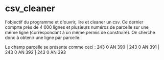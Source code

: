 # csv_cleaner

l'objectif du programme et d'ouvrir, lire et cleaner un csv. Ce dernier comprte près de 4 000 lignes et plusieurs numéros de parcelle sur une même ligne (correspondant à un même permis de construire). On cherche donc à obtenir une ligne par parcelle.

Le champ parcelle se présente comme ceci : 243 0 AN 390 | 243 0 AN 391 | 243 0 AN 392 | 243 0 AN 393

